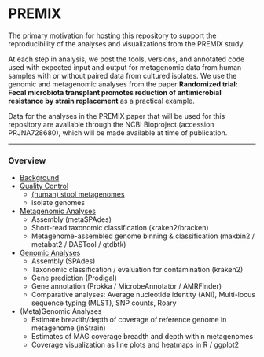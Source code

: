 # PREMIX
The primary motivation for hosting this repository to support the reproducibility of the analyses and visualizations from the PREMIX study.

At each step in analysis, we post the tools, versions, and annotated code used with expected input and output for metagenomic data from human samples with or without paired data from cultured isolates. We use the genomic and metagenomic analyses from the paper **Randomized trial: Fecal microbiota transplant promotes reduction of antimicrobial resistance by strain replacement** as a practical example. 

Data for the analyses in the PREMIX paper that will be used for this repository are available through the NCBI Bioproject (accession PRJNA728680), which will be made available at time of publication.

---

### Overview
- [Background](docs/background.md)
- [Quality Control](docs/quality-control.md)
  - [(human) stool metagenomes](docs/quality-control.md#(Human)-Metagenomes)
  - isolate genomes
- [Metagenomic Analyses](docs/metagenomic-analyses.md)
  - Assembly (metaSPAdes)
  - Short-read taxonomic classification (kraken2/bracken)
  - Metagenome-assembled genome binning & classification (maxbin2 / metabat2 / DASTool / gtdbtk)
- [Genomic Analyses](docs/genomic-analyses.md)
  - Assembly (SPAdes)
  - Taxonomic classification / evaluation for contamination (kraken2)
  - Gene prediction (Prodigal)
  - Gene annotation (Prokka / MicrobeAnnotator / AMRFinder)
  - Comparative analyses: Average nucleotide identity (ANI), Multi-locus sequence typing (MLST), SNP counts, Roary
- (Meta)Genomic Analyses
  - Estimate breadth/depth of coverage of reference genome in metagenome (inStrain)
  - Estimates of MAG coverage breadth and depth within metagenomes
  - Coverage visualization as line plots and heatmaps in R / ggplot2
